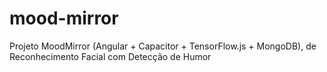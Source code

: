 # mood-mirror
Projeto MoodMirror (Angular + Capacitor + TensorFlow.js + MongoDB), de Reconhecimento Facial com Detecção de Humor
